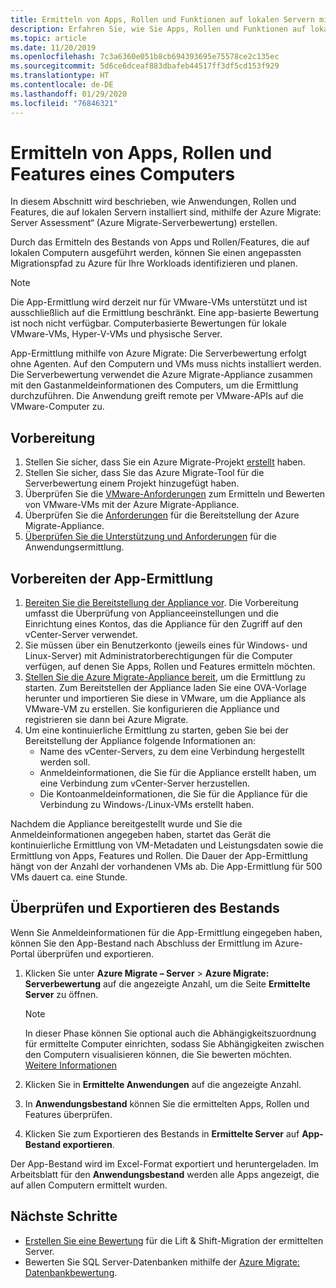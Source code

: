 ```yaml
---
title: Ermitteln von Apps, Rollen und Funktionen auf lokalen Servern mit Azure Migrate
description: Erfahren Sie, wie Sie Apps, Rollen und Funktionen auf lokalen Servern mithilfe der Azure Migrate-Serverbewertung ermitteln.
ms.topic: article
ms.date: 11/20/2019
ms.openlocfilehash: 7c3a6360e051b8cb694393695e75578ce2c135ec
ms.sourcegitcommit: 5d6ce6dceaf883dbafeb44517ff3df5cd153f929
ms.translationtype: HT
ms.contentlocale: de-DE
ms.lasthandoff: 01/29/2020
ms.locfileid: "76846321"
---
```

# <a name="discover-machine-apps-roles-and-features"></a>Ermitteln von Apps, Rollen und Features eines Computers

In diesem Abschnitt wird beschrieben, wie Anwendungen, Rollen und Features, die auf lokalen Servern installiert sind, mithilfe der Azure Migrate: Server Assessment“ (Azure Migrate-Serverbewertung) erstellen.

Durch das Ermitteln des Bestands von Apps und Rollen/Features, die auf lokalen Computern ausgeführt werden, können Sie einen angepassten Migrationspfad zu Azure für Ihre Workloads identifizieren und planen.

> [!NOTE]
> Die App-Ermittlung wird derzeit nur für VMware-VMs unterstützt und ist ausschließlich auf die Ermittlung beschränkt. Eine app-basierte Bewertung ist noch nicht verfügbar. Computerbasierte Bewertungen für lokale VMware-VMs, Hyper-V-VMs und physische Server.

App-Ermittlung mithilfe von Azure Migrate: Die Serverbewertung erfolgt ohne Agenten. Auf den Computern und VMs muss nichts installiert werden. Die Serverbewertung verwendet die Azure Migrate-Appliance zusammen mit den Gastanmeldeinformationen des Computers, um die Ermittlung durchzuführen. Die Anwendung greift remote per VMware-APIs auf die VMware-Computer zu.


## <a name="before-you-start"></a>Vorbereitung

1. Stellen Sie sicher, dass Sie ein Azure Migrate-Projekt [erstellt](how-to-add-tool-first-time.md) haben.
2. Stellen Sie sicher, dass Sie das Azure Migrate-Tool für die Serverbewertung einem Projekt hinzugefügt haben.
4. Überprüfen Sie die [VMware-Anforderungen](migrate-support-matrix-vmware.md#vmware-requirements) zum Ermitteln und Bewerten von VMware-VMs mit der Azure Migrate-Appliance.
5. Überprüfen Sie die [Anforderungen](migrate-appliance.md) für die Bereitstellung der Azure Migrate-Appliance.
6. [Überprüfen Sie die Unterstützung und Anforderungen](migrate-support-matrix-vmware.md#application-discovery) für die Anwendungsermittlung.

## <a name="prepare-for-app-discovery"></a>Vorbereiten der App-Ermittlung

1. [Bereiten Sie die Bereitstellung der Appliance vor](tutorial-prepare-vmware.md). Die Vorbereitung umfasst die Überprüfung von Applianceeinstellungen und die Einrichtung eines Kontos, das die Appliance für den Zugriff auf den vCenter-Server verwendet.
2. Sie müssen über ein Benutzerkonto (jeweils eines für Windows- und Linux-Server) mit Administratorberechtigungen für die Computer verfügen, auf denen Sie Apps, Rollen und Features ermitteln möchten.
3. [Stellen Sie die Azure Migrate-Appliance bereit](how-to-set-up-appliance-vmware.md), um die Ermittlung zu starten. Zum Bereitstellen der Appliance laden Sie eine OVA-Vorlage herunter und importieren Sie diese in VMware, um die Appliance als VMware-VM zu erstellen. Sie konfigurieren die Appliance und registrieren sie dann bei Azure Migrate.
2. Um eine kontinuierliche Ermittlung zu starten, geben Sie bei der Bereitstellung der Appliance folgende Informationen an:
    - Name des vCenter-Servers, zu dem eine Verbindung hergestellt werden soll.
    - Anmeldeinformationen, die Sie für die Appliance erstellt haben, um eine Verbindung zum vCenter-Server herzustellen.
    - Die Kontoanmeldeinformationen, die Sie für die Appliance für die Verbindung zu Windows-/Linux-VMs erstellt haben.

Nachdem die Appliance bereitgestellt wurde und Sie die Anmeldeinformationen angegeben haben, startet das Gerät die kontinuierliche Ermittlung von VM-Metadaten und Leistungsdaten sowie die Ermittlung von Apps, Features und Rollen.  Die Dauer der App-Ermittlung hängt von der Anzahl der vorhandenen VMs ab. Die App-Ermittlung für 500 VMs dauert ca. eine Stunde.

## <a name="review-and-export-the-inventory"></a>Überprüfen und Exportieren des Bestands

Wenn Sie Anmeldeinformationen für die App-Ermittlung eingegeben haben, können Sie den App-Bestand nach Abschluss der Ermittlung im Azure-Portal überprüfen und exportieren.

1. Klicken Sie unter **Azure Migrate – Server** > **Azure Migrate: Serverbewertung** auf die angezeigte Anzahl, um die Seite **Ermittelte Server** zu öffnen.

    > [!NOTE]
    > In dieser Phase können Sie optional auch die Abhängigkeitszuordnung für ermittelte Computer einrichten, sodass Sie Abhängigkeiten zwischen den Computern visualisieren können, die Sie bewerten möchten. [Weitere Informationen](how-to-create-group-machine-dependencies.md)

2. Klicken Sie in **Ermittelte Anwendungen** auf die angezeigte Anzahl.
3. In **Anwendungsbestand** können Sie die ermittelten Apps, Rollen und Features überprüfen.
4. Klicken Sie zum Exportieren des Bestands in **Ermittelte Server** auf **App-Bestand exportieren**.

Der App-Bestand wird im Excel-Format exportiert und heruntergeladen. Im Arbeitsblatt für den **Anwendungsbestand** werden alle Apps angezeigt, die auf allen Computern ermittelt wurden.

## <a name="next-steps"></a>Nächste Schritte

- [Erstellen Sie eine Bewertung](how-to-create-assessment.md) für die Lift & Shift-Migration der ermittelten Server.
- Bewerten Sie SQL Server-Datenbanken mithilfe der [Azure Migrate: Datenbankbewertung](https://docs.microsoft.com/sql/dma/dma-assess-sql-data-estate-to-sqldb?view=sql-server-2017).
